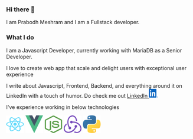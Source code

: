 ### Hi there 👋

I am Prabodh Meshram and I am a Fullstack developer.

### What I do

I am a Javascript Developer, currently working with MariaDB as a Senior Developer.

I love to create web app that scale and delight users with exceptional user experience

I write about Javascript, Frontend, Backend, and everything around it on LinkedIn with a touch of humor.
Do check me out [LinkedIn <img src="./svg/linkedin.svg" width="24" height="24">](https://www.linkedin.com/in/prabodhmeshram)

I've experience working in below technologies

<img src="./svg/reactjs.svg" width="48" height="48"> <img src="./svg/vuejs.svg" width="48" height="48"> <img src="./svg/nodejs.svg" width="48" height="48"> <img src="./svg/redux.svg" width="48" height="48"> <img src="./svg/python.svg" width="48" height="48">
